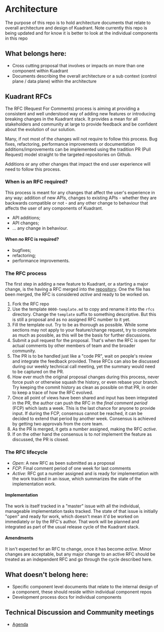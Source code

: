 # Architecture

The purpose of this repo is to hold architecture documents that relate to overall architecture and design of Kuadrant.
Note currently this repo is being updated and for know it is better to look at the individual components in this repo

## What belongs here:

- Cross cutting proposal that involves or impacts on more than one component within Kuadrant
- Documents describing the overall architecture or a sub context (control plane / data plane) within the architecture 

## Kuadrant RFCs

The RFC (Request For Comments) process is aiming at providing a consistent and well understood way of adding new features or introducing breaking changes in the Kuadrant stack. It provides a mean for all stakeholders and community at large to provide feedback and be confident about the evolution of our solution.

Many, if not most of the changes will not require to follow this process. Bug fixes, refactoring, performance improvements or documentation additions/improvements can be implemented using the tradition PR (Pull Request) model straight to the targeted repositories on Github. 

Additions or any other changes that impact the end user experience will need to follow this process.

### When is an RFC required?

This process is meant for any changes that affect the user's experience in any way: addition of new APIs, changes to existing APIs - whether they are backwards compatible or not - and any other change to behaviour that affects the user of any components of Kuadrant.

 - API additions;
 - API changes;
 - … any change in behaviour.

#### When _no_ RFC is required?

- bugfixes;
- refactoring; 
- performance improvements.


### The RFC process

The first step in adding a new feature to Kuadrant, or a starting a major change, is the having a RFC merged into the [repository](https://github.com/Kuadrant/architecture). One the file has been merged, the RFC is considered _active_ and ready to be worked on.

1. Fork the RFC repo
1. Use the template `0000-template.md` to copy and rename it into the `rfcs` directory. Change the `template` suffix to something descriptive. But this is still a proposal and as no assigned RFC number to it yet.
1. Fill the template out. Try to be as thorough as possible. While some sections may not apply to your feature/change request, try to complete as much as possible, as this will be the basis for further discussions.
1. Submit a pull request for the proposal. That's when the RFC is open for actual comments by other members of team and the broader community.
1. The PR is to be handled just like a "code PR", wait on people's review and integrate the feedback provided. These RFCs can also be discussed during our weekly technical call meeting, yet the summary would need to be captured on the PR.
1. How ever much the original proposal changes during this process, never force push or otherwise squash the history, or even rebase your branch. Try keeping the commit history as clean as possible on that PR, in order to keep a trace of how the RFC evolved.
1. Once all point of views have been shared and input has been integrated in the PR, the author can push the RFC in the _final comment period_ (FCP) which lasts a week. This is the last chance for anyone to provide input. If during the FCP, consensus cannot be reached, it can be decided to extend that period by another week. Consensus is achieved by getting two approvals from the core team.
1. As the PR is merged, it gets a number assigned, making the RFC _active_. 
1. If on the other hand the consensus is to _not_ implement the feature as discussed, the PR is closed.

### The RFC lifecycle

- _Open_: A new RFC as been submitted as a proposal
- _FCP_: Final comment period of one week for last comments
- _Active_: RFC got a number assigned and is ready for implementation with the work tracked in an issue, which summarizes the state of the implementation work.

#### Implementation

The work is itself tracked in a "master" issue with all the individual, manageable implementation tasks tracked. 
The state of that issue is initially "open" and ready for work, which doesn't mean it'd be worked on immediately or by the RFC's author. That work will be planned and integrated as part of the usual release cycle of the Kuadrant stack. 

#### Amendments

It isn't expected for an RFC to change, once it has become _active_. Minor changes are acceptable, but any major change to an active RFC should be treated as an independent RFC and go through the cycle described here.


## What doesn't belong here:

- Specific component level documents that relate to the internal design of a component, these should reside within individual component repos
- Development process docs for individual components


## Technical Discussion and Community meetings

- [Agenda](./meetings/agenda.md)
